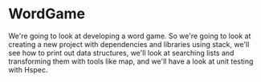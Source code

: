 # WordGame

We're going to look at developing a word game. So we're going to look at creating a new project with dependencies and libraries using stack, we'll see how to print out data structures, we'll look at searching lists and transforming them with tools like map, and we'll have a look at unit testing with Hspec.

